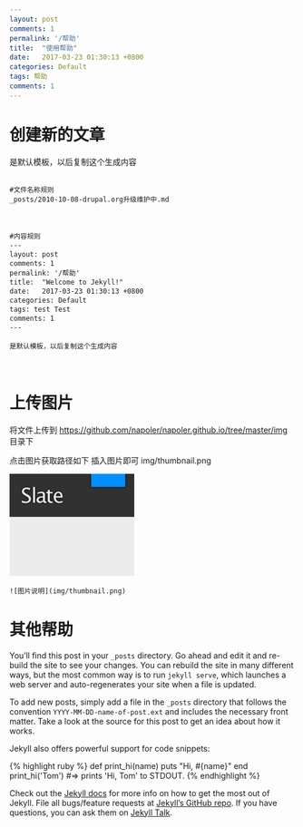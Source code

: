 ```yaml
---
layout: post
comments: 1
permalink: '/帮助'
title:  "使用帮助"
date:   2017-03-23 01:30:13 +0800
categories: Default
tags: 帮助
comments: 1
---
```





# 创建新的文章
是默认模板，以后复制这个生成内容

```

#文件名称规则
_posts/2010-10-08-drupal.org升级维护中.md



#内容规则
---
layout: post
comments: 1
permalink: '/帮助'
title:  "Welcome to Jekyll!"
date:   2017-03-23 01:30:13 +0800
categories: Default
tags: test Test
comments: 1
---

是默认模板，以后复制这个生成内容



```


# 上传图片

将文件上传到
https://github.com/napoler/napoler.github.io/tree/master/img
目录下

点击图片获取路径如下
插入图片即可
img/thumbnail.png

![图片说明](img/thumbnail.png)

```
![图片说明](img/thumbnail.png)
```



# 其他帮助











You’ll find this post in your `_posts` directory. Go ahead and edit it and re-build the site to see your changes. You can rebuild the site in many different ways, but the most common way is to run `jekyll serve`, which launches a web server and auto-regenerates your site when a file is updated.

To add new posts, simply add a file in the `_posts` directory that follows the convention `YYYY-MM-DD-name-of-post.ext` and includes the necessary front matter. Take a look at the source for this post to get an idea about how it works.

Jekyll also offers powerful support for code snippets:

{% highlight ruby %}
def print_hi(name)
  puts "Hi, #{name}"
end
print_hi('Tom')
#=> prints 'Hi, Tom' to STDOUT.
{% endhighlight %}

Check out the [Jekyll docs][jekyll-docs] for more info on how to get the most out of Jekyll. File all bugs/feature requests at [Jekyll’s GitHub repo][jekyll-gh]. If you have questions, you can ask them on [Jekyll Talk][jekyll-talk].

[jekyll-docs]: https://jekyllrb.com/docs/home
[jekyll-gh]:   https://github.com/jekyll/jekyll
[jekyll-talk]: https://talk.jekyllrb.com/
